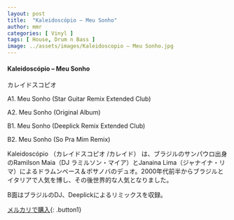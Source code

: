 ```yaml
---
layout: post
title:  "Kaleidoscópio – Meu Sonho"
author: mmr
categories: [ Vinyl ]
tags: [ House, Drum n Bass ]
image: ../assets/images/Kaleidoscopio – Meu Sonho.jpg
---
```


#### Kaleidoscópio – Meu Sonho

カレイドスコピオ

A1. Meu Sonho (Star Guitar Remix Extended Club)

A2. Meu Sonho (Original Album)

B1. Meu Sonho (Deeplick Remix Extended Club)

B2. Meu Sonho (So Pra Mim Remix)

Kaleidoscópio （カレイドスコピオ /カレイド） は、ブラジルのサンパウロ出身のRamilson Maia（DJ ラミルソン・マイア）とJanaina Lima（ジャナイナ・リマ）によるドラムンベース＆ボサノバのデュオ。2000年代前半からブラジルとイタリアで人気を博し、その後世界的な人気となりました。

B面はブラジルのDJ、Deeplickによるリミックスを収録。

[メルカリで購入](https://jp.mercari.com/item/m53384235821){: .button1}


